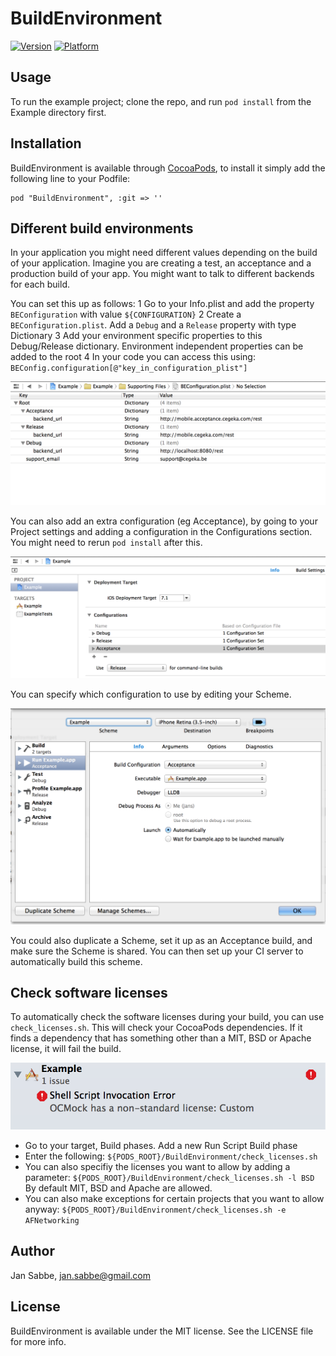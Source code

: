 # BuildEnvironment

[![Version](http://cocoapod-badges.herokuapp.com/v/BuildEnvironment/badge.png)](http://cocoadocs.org/docsets/BuildEnvironment)
[![Platform](http://cocoapod-badges.herokuapp.com/p/BuildEnvironment/badge.png)](http://cocoadocs.org/docsets/BuildEnvironment)

## Usage

To run the example project; clone the repo, and run `pod install` from the Example directory first.

## Installation

BuildEnvironment is available through [CocoaPods](http://cocoapods.org), to install
it simply add the following line to your Podfile:

    pod "BuildEnvironment", :git => ''

## Different build environments

In your application you might need different values depending on the build of your application. Imagine you are creating a test, an acceptance and a production build of your app. You might want to talk to different backends for each build.

You can set this up as follows:
1 Go to your Info.plist and add the property `BEConfiguration` with value `${CONFIGURATION}`
2 Create a `BEConfiguration.plist`. Add a `Debug` and a `Release` property with type Dictionary
3 Add your environment specific properties to this Debug/Release dictionary. Environment independent properties can be added to the root
4 In your code you can access this using: `BEConfig.configuration[@"key_in_configuration_plist"]`

![Example configuration](/Screenshots/beconfiguration.png?raw=true)

You can also add an extra configuration (eg Acceptance), by going to your Project settings and adding a configuration in the
Configurations section. You might need to rerun `pod install` after this.

![New configuration](/Screenshots/new_configurations.png?raw=true)

You can specify which configuration to use by editing your Scheme.

![Specify the build configuration](/Screenshots/specify_build_configuration.png?raw=true)

You could also duplicate a Scheme, set it up as an Acceptance build, and make sure the Scheme is shared. You can then set up your CI server to automatically build this scheme.

## Check software licenses

To automatically check the software licenses during your build, you can use `check_licenses.sh`. This
will check your CocoaPods dependencies. If it finds a dependency that has something other than a MIT, BSD
or Apache license, it will fail the build. 

![Check licenses screenshot](/Screenshots/check_licenses_example.png?raw=true)

* Go to your target, Build phases. Add a new Run Script Build phase
* Enter the following: `${PODS_ROOT}/BuildEnvironment/check_licenses.sh`
* You can also specifiy the licenses you want to allow by adding a parameter: `${PODS_ROOT}/BuildEnvironment/check_licenses.sh -l BSD` By default MIT, BSD and Apache are allowed.
* You can also make exceptions for certain projects that you want to allow anyway: `${PODS_ROOT}/BuildEnvironment/check_licenses.sh -e AFNetworking`

## Author

Jan Sabbe, jan.sabbe@gmail.com

## License

BuildEnvironment is available under the MIT license. See the LICENSE file for more info.

